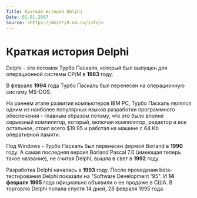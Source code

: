 ```yaml
---
Title: Краткая история Delphi
Date: 01.01.2007
Source: <https://dmitry9.nm.ru/info/>
---
```



Краткая история Delphi
======================

Delphi - это потомок Турбо Паскаля, который был выпущен для операционной
системы CP/M в **1983** году.

В феврале **1994** года Турбо Паскаль был
перенесен на операционную систему MS-DOS.

На раннем этапе развития компьютеров IBM PC, Турбо Паскаль являлся одним
из наиболее популярных языков разработки программного обеспечения -
главным образом потому, что это было вполне серьезный компилятор,
который, включая компилятор, редактор и все остальное, стоил всего
$19.95 и работал на машине с 64 Kb оперативной памяти.

Под Windows - Турбо Паскаль был перенесен фирмой Borland в **1990** году. А
самая последняя версия Borland Pascal 7.0 (имеющая теперь такое
название), не считая Delphi, вышла в свет в **1992** году.

Разработка Delphi началась в **1993** году. После проведения
beta-тестирования Delphi показали на "Software Development \'95".
И **14 февраля 1995** года официально объявили о ее продаже в США.
В торговлю Delphi попала спустя 14 дней, 28 февраля 1995 года.

